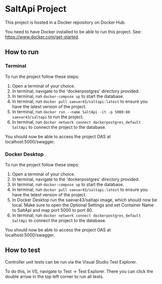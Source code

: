﻿# SaltApi Project
This project is hosted in a Docker repository on Docker Hub.

You need to have Docker installed to be able to run this project.
See: https://www.docker.com/get-started.

## How to run

### Terminal
To run the project follow these steps:

1. Open a terminal of your choice.
2. In terminal, navigate to the 'dockerpostgres' directory provided.
3. In terminal, run `docker-compose up` to start the database.
4. In terminal, run `docker pull saevar43/saltapi:latest` to ensure you have the latest version of the project.
5. In terminal, run `docker run --name SaltApi -it -p 5000:80 saevar43/saltapi` to run the project.
6. In terminal, run `docker network connect dockerpostgres_default SaltApi` to connect the project to the database.

You should now be able to access the project OAS at localhost:5000/swagger.

### Docker Desktop
To run the project follow these steps:

1. Open a terminal of your choice.
2. In terminal, navigate to the 'dockerpostgres' directory provided.
3. In terminal, run `docker-compose up` to start the database.
4. In terminal, run `docker pull saevar43/saltapi:latest` to ensure you have the latest version of the project.
5. In Docker Desktop run the saevar43/saltapi image, which should now be local. 
   Make sure to open the Optional Settings and set Container Name to SaltApi and map port 5000 to port 80.
6. In terminal, run `docker network connect dockerpostgres_default SaltApi` to connect the project to the database.

You should now be able to access the project OAS at localhost:5000/swagger.

## How to test
Controller unit tests can be run via the Visual Studio Test Explorer.

To do this, in VS, navigate to Test -> Test Explorer. 
There you can click the double arrow in the top left corner to run all tests.